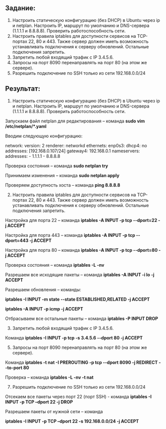 ## Задание:
1. Настроить статическую конфигурацию (без DHCP) в Ubuntu через ip и netplan. Настроить IP, маршрут по умолчанию и DNS-сервера (1.1.1.1 и 8.8.8.8). Проверить работоспособность сети.
2. Настроить правила iptables для доступности сервисов на TCP-портах 22, 80 и 443. Также сервер должен иметь возможность устанавливать подключения к серверу обновлений. Остальные подключения запретить.
3. Запретить любой входящий трафик с IP 3.4.5.6.
4. Запросы на порт 8090 перенаправлять на порт 80 (на этом же сервере).
5. Разрешить подключение по SSH только из сети 192.168.0.0/24

## Результат:
1. Настроить статическую конфигурацию (без DHCP) в Ubuntu через ip и netplan. Настроить IP, маршрут по умолчанию и DNS-сервера (1.1.1.1 и 8.8.8.8). Проверить работоспособность сети.

Запускаем файл netplan для редактирования – команда **sudo vim /etc/netplan/*.yaml**

Вводим следующую конфигурацию:

network:
  version: 2
  renderer: networkd
  ethernets:
    enp0s3:
      dhcp4: no
      addresses: [192.168.0.107/24]
      gateway4: 192.168.0.1
      nameservers:
        addresses:
          - 1.1.1.1
          - 8.8.8.8

Проверка состояния – команда **sudo netplan try**

Принимаем изменения – команда **sudo netplan apply**

Проверяем доступность хоста – команда **ping 8.8.8.8**

2. Настроить правила iptables для доступности сервисов на TCP-портах 22, 80 и 443. Также сервер должен иметь возможность устанавливать подключения к серверу обновлений. Остальные подключения запретить.

Настройка для порта 22 – команда **iptables -A INPUT -p tcp --dport=22 -j ACCEPT**

Настройка для порта 443 – команда **iptables -A INPUT -p tcp --dport=443 -j ACCEPT**

Настройка для порта 80 – команда **iptables -A INPUT -p tcp --dport=80 -j ACCEPT**

Проверка состояния – команда **iptables -L -nv**

Разрешаем все исходящие пакеты – команда **iptables -A INPUT -i lo -j ACCEPT**

Разрешаем обновления – команды:

**iptables -I INPUT -m state --state ESTABLISHED,RELATED -j ACCEPT**

**iptables -A INPUT -p icmp -j ACCEPT**

Отбрасываем все остальные пакеты – команда **iptables -P INPUT DROP**

3. Запретить любой входящий трафик с IP 3.4.5.6.

Команда **iptables -I INPUT -p tcp -s 3.4.5.6 --dport 80 -j ACCEPT**

5. Запросы на порт 8090 перенаправлять на порт 80 (на этом же сервере).

Команда **iptables -t nat -I PREROUTING -p tcp --dport 8090 -j REDIRECT --to-port 80**

Проверка – команда **iptables -L -nv -t nat**

7. Разрешить подключение по SSH только из сети 192.168.0.0/24

Отсекаем все пакеты через порт 22 (порт SSH) - команда **iptables -I INPUT -p TCP –dport 22 -j DROP**

Разрешаем пакеты от нужной сети – команда

**iptables -I INPUT -p TCP –dport 22 -s 192.168.0.0/24 -j ACCEPT**
